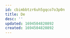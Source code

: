 ```yaml
---
id: cbimbbtzr6uh5gqco7o3p0n
title: De
desc: ''
updated: 1694504820892
created: 1694504820892
---
```

